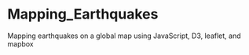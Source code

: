 # Mapping_Earthquakes
Mapping earthquakes on a global map using JavaScript, D3, leaflet, and mapbox
